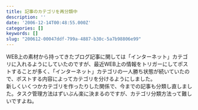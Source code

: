 ```yaml
---
title: 記事のカテゴリを再分類中
description: ''
date: '2006-12-14T00:48:55.000Z'
categories: []
keywords: []
slug: "200612-00047ddf-799a-4887-b30c-5a7b98806e99"
---
```

WEB上の素材から持ってきたブログ記事に関しては「インターネット」カテゴリに入れるようにしていたのですが、最近WEB上の情報をトリガーにしてポストすることが多く、「インターネット」カテゴリの一人勝ち状態が続いていたので、ポストする内容によってカテゴリを分けるようにしました。  
新しくいくつかカテゴリを作ったりした関係で、今までの記事も分類し直しました。タスク管理方法はずいぶん楽に決まるのですが、カテゴリ分類方法って難しいですよね。
